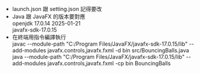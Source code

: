 * launch.json 跟 setting.json 記得要改
* Java 跟 JavaFX 的版本要對應  
  openjdk 17.0.14 2025-01-21  
  javafx-sdk-17.0.15
* 在終端用指令編譯執行  
  javac --module-path "C:/Program Files/JavaFX/javafx-sdk-17.0.15/lib" --add-modules javafx.controls,javafx.fxml -d bin src/BouncingBalls.java  
  java --module-path "C:/Program Files/JavaFX/javafx-sdk-17.0.15/lib" --add-modules javafx.controls,javafx.fxml -cp bin BouncingBalls  
